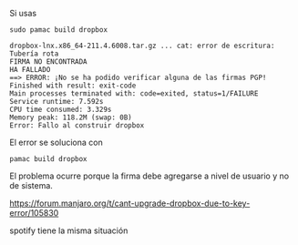 Si usas

```{code}
sudo pamac build dropbox

dropbox-lnx.x86_64-211.4.6008.tar.gz ... cat: error de escritura: Tubería rota
FIRMA NO ENCONTRADA
HA FALLADO
==> ERROR: ¡No se ha podido verificar alguna de las firmas PGP!
Finished with result: exit-code
Main processes terminated with: code=exited, status=1/FAILURE
Service runtime: 7.592s
CPU time consumed: 3.329s
Memory peak: 118.2M (swap: 0B)
Error: Fallo al construir dropbox
```

El error se soluciona con

```{code}
pamac build dropbox
```

El problema ocurre porque la firma debe agregarse a nivel de usuario y no de
sistema.

https://forum.manjaro.org/t/cant-upgrade-dropbox-due-to-key-error/105830

spotify tiene la misma situación

